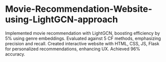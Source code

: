 # Movie-Recommendation-Website-using-LightGCN-approach
Implemented movie recommendation with LightGCN, boosting efficiency by 5% using genre embeddings. Evaluated against 5 CF methods, emphasizing precision and recall. Created interactive website with HTML, CSS, JS, Flask for personalized recommendations, enhancing UX. Achieved 96% accuracy.
